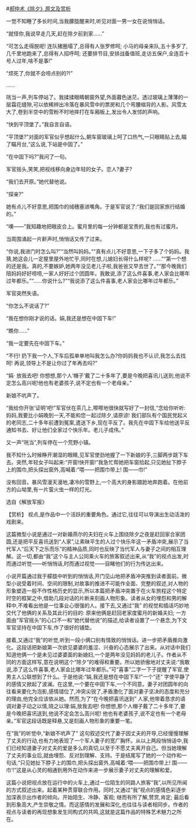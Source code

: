 #[郝仲术《除夕》原文及赏析](https://www.vrrw.net/wx/15140.html)

一觉不知睡了多长时间,当我朦胧醒来时,听见对面一男一女在说悄悄话。

“就怪你,我说早走几天,赶在除夕前到家……”

“可怎么走得脱呢! 连队猪圈塌了,总得有人张罗修呵; 小马的母亲来队,五十多岁了,几千里地跑来了,总得有人招呼呵; 还要排节目,安排战备值班,走访五保户,全连百十号人过年,啥不是事!”

“烦死了,你就不会唠点别的?!”

……

咣当一声,列车停站了。我揉揉眼睛朝窗外望,外面暮色迷茫。透过玻璃上薄薄的一层霜花缝隙,可以依稀辨出冷落在暴风雪中的票房和几个弯腰缩背的人影。风雪太大了,卷到半空中的雪粉不时地摔打在车厢板上,发出令人发怵的声响。

“快到平顶堡了。”我自言自语。

“平顶堡?”对面的军官似乎想起什么,朝车窗玻璃上呵了口热气,一只眼睛贴上去,瞄了瞄月台,“这么说,下站是中固了。”

“在中固下吗?”我问了一句。

军官摇头,笑笑,把视线移向身边年轻的女子。恋人?妻子?

“我们去开原。”她代替他说。

“探亲?”

她有点儿不好意思,把围巾的绒穗塞进嘴角。于是军官说了:“我们是回家旅行结婚的。”

“噢——”我知趣地把眼皮合上。蜜月里的每一分钟都是宝贵的,我也有过蜜月。

当周围涌起一片鼾声时,悄悄话又传了过来。

“你说,我进门时怎么叫?”“当然叫妈妈。”“真有点儿不好意思,一下子多了个妈妈。我猜,她这会儿一定屋里屋外地忙乎,同时在想,儿媳妇长得什么样呢? ……”“第一个想的还是我。真的,不要嫉妒,她两年没见老儿子啦,我爸爸又早去世了。”“那今晚我们陪妈妈好好唠唠,一家人好好过个团圆年。我敢说,添了这么件喜事,老人家会比哪年过年都乐。”“……你说什么?”“我说添了这么件喜事,老人家会比哪年过年都乐。”

军官突然失语。

“你怎么不说话了?”

“我在想你刚才说的话。娟,我还是想在中固下车!”

“瞧你……”

“我一定要先在中固下车。”

“不行! 扔下我一个人,下车后孤单单地叫我怎么办?你妈妈我也不认识,我怎么去找呵! 再说,领导上不是让你过了年再去吗?”

“娟· 放我去吧! 你想想,那个人‘帽子’戴了二十多年了,要是今晚把喜讯儿送到,他说不定怎么高兴呢!他也有老婆孩子,说不定也有一个老母亲。”

新娘不吭声了。

“我给你开张‘证明’吧!”军官伏在茶几上,嚓嚓地很快就写好了一封信,“念给你听听: 妈妈,我要比小娟晚到一天,不能和您一起过除夕,请原谅! 我们部队有个国民党起义的老同志,二十多年前遭到冤案,遣送下乡,现在平反了。我先在中固下车给他送平反通知书去、好让他们全家过个快乐年。老儿子成伟。”

又一声“咣当”,列车停在一个荒野小镇。

我不知什么时候睁开潮湿的眼睛,见军官使劲地握了一下新娘的手,三脚两步跳下车去。突然,年轻女子叫起来:“开窗!快开窗!”我急忙帮她把车窗拾起,只见她扯下脖子上的围巾,把头探出窗外,高喊着:“喂——把围巾带上! 围——巾!”

没有回音。暴风雪漫天漫地,凄冷的雪野上,一个高大的身影踉跄地奔跑着。在他前方的山坳里,有一片萤火虫一样的灯光。

选自《解放军报》



【赏析】 视点,是作品中一个活跃的重要角色。通过它,往往可以导演出生动活泼的戏剧来。

这篇微型小说是通过一对新婚燕尔的夫妇在火车上围绕除夕之夜是赶回家合家团圆,还是把平反喜讯送到“人家”,让素昧平生的人过个快乐年这一矛盾冲突,展示了当代军人“后天下之乐而乐”的精神品质,同时也反映了当代军人与妻子之间的相互理解。这一切,都由“我”这个与主人公同乘火车的旅客叙述出来,从“我”的视点出发,时而通过听觉——听悄悄话,时而通过视觉——目睹他们的行为传达出来。

小说开篇通过我于艨胧中听到的悄悄话,开门见山地把矛盾冲突推到读者面前。微型小说受着时间、空间的限制,对故事的推进不可能作全面、完整的叙述,对人物的形象塑造一般不作性格历史的显示,所以本篇把矛盾冲突置于在火车旅程这个特定时空的框架之中,借助几段对话的片断来刻画人物形象。读者从女的埋怨和男的解释中,不难看出他是一位事业心很强的人。接下去,又通过“我” 的视觉和插话巧妙地交代了他俩的关系及其此行的目的: 原来他俩是赶回老家度蜜月的新婚夫妇; 一方面由“军官摇头”的心口不一和“她代替他说”的描述,给读者设置了一个悬念,为下文军官坚持在中固下车,作了很好的铺垫。

接着,又通过“我”的听觉,听到一段小俩口别有情致的悄悄话。进一步把矛盾推向激化。这段话把新娘第一次欲见婆婆的羞涩、兴奋的心态展示了出来。从对话中我们知道他俩一个是未见过婆婆面的新媳妇,一个是两年没见妈妈的老儿子。作者从不同的方面这样写,意在说明这个“除夕”的难得和重要。所以她骄傲地对丈夫说:“我敢说,添了这么件喜事,老人家会比哪年过年都乐。”可“喜事”二字一下子提醒了军官,使男主人公联想到了什么。于是他说:“娟,我还是想在中固下车!”一个“还” 字使平静了的感情又掀起了波澜。在这里,一个要在中固下车,一个不同意。妻子对团圆年的向往看来要化为泡影,感情错位了,冲突尖锐了,矛盾激化了面对妻子坚决的态度和充分的理由,他完全应该依从她。然而,为了“在今晚把喜讯送到” 人家,他带着恳求的语调对妻子动之以情,晓之以理:娟,放我去吧! 你想想,那个人帽子戴了二十多年了,要是今晚把喜讯送到,他说不定会怎么高兴呢! 他也有老婆孩子,说不定也有一个老母亲。”军官这段话既是释悬,又是刻画人物形象的重要一笔。

在“我”的听觉中,“新娘不吭声了” 这句叙述交代了妻子因丈夫的开导,已经慢慢理解了丈夫的行动,也有力地表现了一个军人妻子的宽广胸怀。从以上两段悄悄话中,我们已经知道妻子对丈夫的爱是多么的真切,以至于不愿丈夫离开自己。但当她理解了丈夫的事业后,就由埋怨、反对到理解、支持。于是结尾写了她的一个动作和一句话,“只见她扯下脖子上的围巾,把头探出窗外,高喊着:‘喂——把围巾带上! 围——巾’!”这是从心灵的相通到用外在动作来进一步展示妻子对丈夫的理解和爱。

这篇小说把视点放在运行中的火车上,通过一位陌生的同路人旅客“我”,以所见所闻的方式叙述出来。起着某种贯穿联合作用。同时,又通过“我”视点的感情色彩逐步加深表示出作者的倾向。开始陌生、冷静、客观; 继而有所了解,赞赏,肯定; 最后看到形象高大,产生崇敬之情。而这感情的发展和深化,也往往与读者相同步。作者的视点与读者的再现想象发生同构式的共鸣,这就是这篇作品的特殊艺术魅力之所在。

